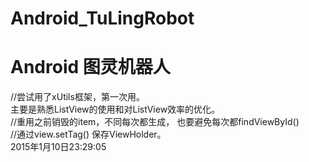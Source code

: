 # Android_TuLingRobot
<h1>Android 图灵机器人</h1>
//尝试用了xUtils框架，第一次用。<br>
主要是熟悉ListView的使用和对ListView效率的优化。<br>
//重用之前销毁的item，不同每次都生成， 也要避免每次都findViewById() <br>
//通过view.setTag() 保存ViewHolder。<br>
2015年1月10日23:29:05
